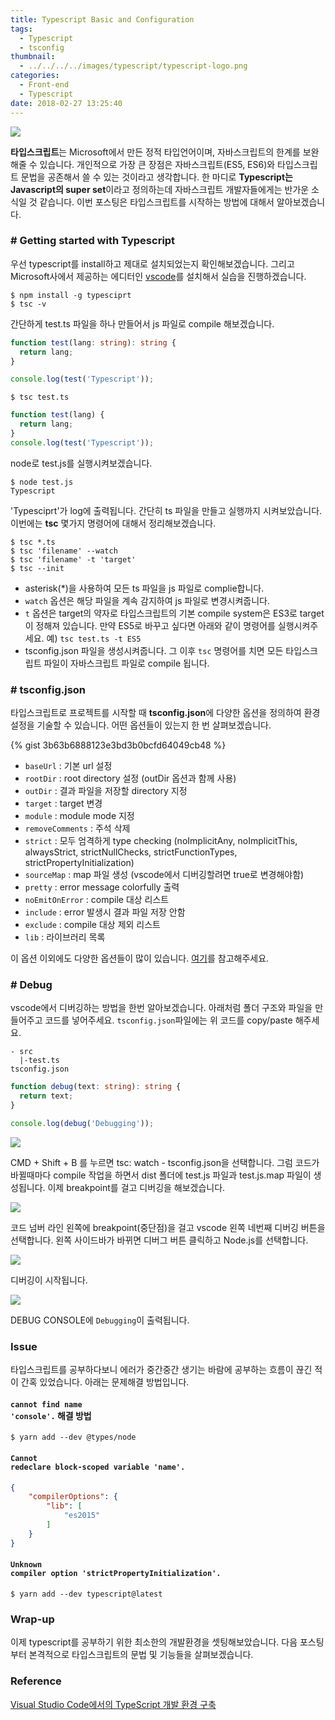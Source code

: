 ```yaml
---
title: Typescript Basic and Configuration
tags:
  - Typescript
  - tsconfig
thumbnail:
  - ../../../../images/typescript/typescript-logo.png
categories:
  - Front-end
  - Typescript
date: 2018-02-27 13:25:40
---
```



![](../../../../images/typescript/typescript-logo.png)

**타입스크립트**는 Microsoft에서 만든 정적 타입언어이며, 자바스크립트의 한계를 보완해줄 수 있습니다. 개인적으로 가장 큰 장점은 자바스크립트(ES5, ES6)와 타입스크립트 문법을 공존해서 쓸 수 있는 것이라고 생각합니다. 한 마디로 **Typescript는 Javascript의 super set**이라고 정의하는데 자바스크립트 개발자들에게는 반가운 소식일 것 같습니다. 이번 포스팅은 타입스크립트를 시작하는 방법에 대해서 알아보겠습니다.

### # Getting started with Typescript

우선 typescript를 install하고 제대로 설치되었는지 확인해보겠습니다. 그리고 Microsoft사에서 제공하는 에디터인 [vscode](https://code.visualstudio.com/)를 설치해서 실습을 진행하겠습니다.

``` shell
$ npm install -g typesciprt
$ tsc -v
```

간단하게 test.ts 파일을 하나 만들어서 js 파일로 compile 해보겠습니다.

``` ts test.ts
function test(lang: string): string {
  return lang;
}

console.log(test('Typescript'));
```

``` shell
$ tsc test.ts
```

``` js test.js
function test(lang) {
  return lang;
}
console.log(test('Typescript'));
```

node로 test.js를 실행시켜보겠습니다.

``` shell
$ node test.js
Typescript
```

'Typesciprt'가 log에 출력됩니다. 간단히 ts 파일을 만들고 실행까지 시켜보았습니다. 이번에는 **tsc** 몇가지 명령어에 대해서 정리해보겠습니다.

``` shell
$ tsc *.ts
$ tsc 'filename' --watch
$ tsc 'filename' -t 'target'
$ tsc --init
```

* asterisk(\*)을 사용하여 모든 ts 파일을 js 파일로 complie합니다.
* <code>watch</code> 옵션은 해당 파일을 계속 감지하여 js 파일로 변경시켜줍니다.
* <code>t</code> 옵션은 target의 약자로 타입스크립트의 기본 compile system은 ES3로 target이 정해져 있습니다. 만약 ES5로 바꾸고 싶다면 아래와 같이 명령어를 실행시켜주세요.
예) <code>tsc test.ts -t ES5</code>
* tsconfig.json 파일을 생성시켜줍니다. 그 이후 <code>tsc</code> 명령어를 치면 모든 타입스크립트 파일이 자바스크립트 파일로 compile 됩니다.

### # tsconfig.json

타입스크립트로 프로젝트를 시작할 때 **tsconfig.json**에 다양한 옵션을 정의하여 환경설정을 기술할 수 있습니다. 어떤 옵션들이 있는지 한 번 살펴보겠습니다.

{% gist 3b63b6888123e3bd3b0bcfd64049cb48 %}

* <code>baseUrl</code> : 기본 url 설정
* <code>rootDir</code> : root directory 설정 (outDir 옵션과 함께 사용)
* <code>outDir</code> : 결과 파일을 저장할 directory 지정
* <code>target</code> : target 변경
* <code>module</code> : module mode 지정
* <code>removeComments</code> : 주석 삭제
* <code>strict</code> : 모두 엄격하게 type checking 
(noImplicitAny, noImplicitThis, alwaysStrict, strictNullChecks, strictFunctionTypes, strictPropertyInitialization)
* <code>sourceMap</code> : map 파일 생성 (vscode에서 디버깅할려면 true로 변경해야함)
* <code>pretty</code> : error message colorfully 출력
* <code>noEmitOnError</code> : compile 대상 리스트
* <code>include</code> : error 발생시 결과 파일 저장 안함
* <code>exclude</code> : compile 대상 제외 리스트
* <code>lib</code> : 라이브러리 목록

이 옵션 이외에도 다양한 옵션들이 많이 있습니다. [여기](http://www.typescriptlang.org/docs/handbook/compiler-options.html)를 참고해주세요.

### # Debug

vscode에서 디버깅하는 방법을 한번 알아보겠습니다. 아래처럼 폴더 구조와 파일을 만들어주고 코드를 넣어주세요. <code>tsconfig.json</code>파일에는 위 코드를 copy/paste 해주세요.

``` plain
- src
  |-test.ts
tsconfig.json
```

``` ts
function debug(text: string): string {
  return text;
}

console.log(debug('Debugging'));
```

![](../../../../images/typescript/typescript-basic-and-configuration-01.png)

CMD + Shift + B 를 누르면 tsc: watch - tsconfig.json을 선택합니다. 그럼 코드가 바뀔때마다 compile 작업을 하면서 dist 폴더에 test.js 파일과 test.js.map 파일이 생성됩니다.
이제 breakpoint를 걸고 디버깅을 해보겠습니다.

![](../../../../images/typescript/typescript-basic-and-configuration-02.png)

코드 넘버 라인 왼쪽에 breakpoint(중단점)을 걸고 vscode 왼쪽 네번째 디버깅 버튼을 선택합니다. 왼쪽 사이드바가 바뀌면 디버그 버튼 클릭하고 Node.js를 선택합니다.

![](../../../../images/typescript/typescript-basic-and-configuration-03.png)

디버깅이 시작됩니다.

![](../../../../images/typescript/typescript-basic-and-configuration-04.png)

DEBUG CONSOLE에 <code>Debugging</code>이 출력됩니다.

### Issue

타입스크립트를 공부하다보니 에러가 중간중간 생기는 바람에 공부하는 흐름이 끊긴 적이 간혹 있었습니다. 아래는 문제해결 방법입니다.

#### <code>cannot find name 'console'.</code> 해결 방법

``` shell
$ yarn add --dev @types/node
```

#### <code>Cannot redeclare block-scoped variable 'name'.</code>

``` json
{
    "compilerOptions": {
        "lib": [
            "es2015"
        ]
    }
}
```

#### <code>Unknown compiler option 'strictPropertyInitialization'.</code>

``` shell
$ yarn add --dev typescript@latest
```

### Wrap-up

이제 typescript를 공부하기 위한 최소한의 개발환경을 셋팅해보았습니다. 다음 포스팅부터 본격적으로 타입스크립트의 문법 및 기능들을 살펴보겠습니다.

### Reference

[Visual Studio Code에서의 TypeScript 개발 환경 구축](http://poiemaweb.com/typescript-vscode)
